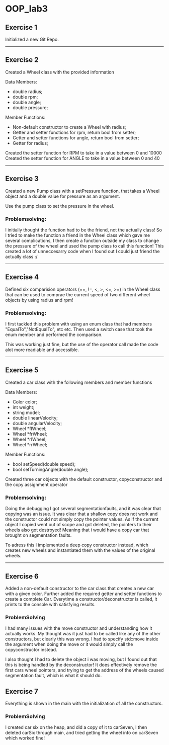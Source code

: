 # OOP_lab3

## Exercise 1

Initialized a new Git Repo.

---

## Exercise 2

Created a Wheel class with the provided information

Data Members:

- double radius;
- double rpm;
- double angle;
- double pressure;

Member Functions:

- Non-default constructor to create a Wheel with radius;
- Getter and setter functions for rpm, return bool from setter;
- Getter and setter functions for angle, return bool from setter;
- Getter for radius;

Created the setter function for RPM to take in a value between 0 and 10000
Created the setter function for ANGLE to take in a value between 0 and 40

---

## Exercise 3

Created a new Pump class with a setPressure function, that takes a Wheel object and a double value for pressure
as an argument.

Use the pump class to set the pressure in the wheel.

### Problemsolving:

I initially thought the function had to be the friend, not the actually class! So I tried to make the function a friend in the Wheel class which gave me several complications, I then create a function outside my class to change the pressure of the wheel and used the pump class to call this function! This created a lot of unneccesarry code when I found out I could just friend the actually class :/

---

## Exercise 4

Defined six comparision operators (==, !=, <, >, <=, >=) in the Wheel class that can be used to comprae the current speed of two different wheel objects by using radius and rpm!

### Problemsolving:

I first tackled this problem with using an enum class that had members "EqualTo","NotEqualTo", etc etc.
Then used a switch case that took the enum member and performed the comparison.

This was working just fine, but the use of the operator call made the code alot more readiable and accessible.

---

## Exercise 5

Created a car class with the following members and member functions

Data Members:

- Color color;
- int weight;
- string model;
- double linearVelocity;
- double angularVelocity;
- Wheel \*flWheel;
- Wheel \*frWheel;
- Wheel \*rlWheel;
- Wheel \*rrWheel;

Member Functions:

- bool setSpeed(double speed);
- bool setTurningAngle(double angle);

Created three car objects with the default constructor, copyconstructor and the copy assignment operator

### Problemsolving:

Doing the debugging I got several segmentationfaults, and it was clear that copying was an issue.
It was clear that a shallow copy does not work and the constructor could not simply copy the pointer values. As if the current object I copied went out of scope and got deleted, the pointers to their wheels also got destroyed! Meaning that i would have a copy car that brought on segmentation faults.

To adress this I implemented a deep copy constructor instead, which creates new wheels and instantiated them with the values of the original wheels.

---

## Exercise 6

Added a non-default constructor to the car class that creates a new car with a given color.
Further added the required getter and setter functions to create a complete Car.
Everytime a constructor/deconstructor is called, it prints to the console with satisfying results.

### ProblemSolving

I had many issues with the move constructor and understanding how it actually works. My thought was it just had to be called like any of the other constructors, but clearly this was wrong. I had to specify std::move inside the argument when doing the move or it would simply call the copyconstructor instead.

I also thought I had to delete the object i was moving, but I found out that this is being handled by the deconstructor! It does effectively remove the first cars wheel pointers, and trying to get the address of the wheels caused segmentation fault, which is what it should do.

## Exercise 7

Everything is shown in the main with the initialization of all the constructors.

### ProblemSolving

I created car six on the heap, and did a copy of it to carSeven, I then deleted carSix through main, and tried getting the wheel info on carSeven which worked fine!


